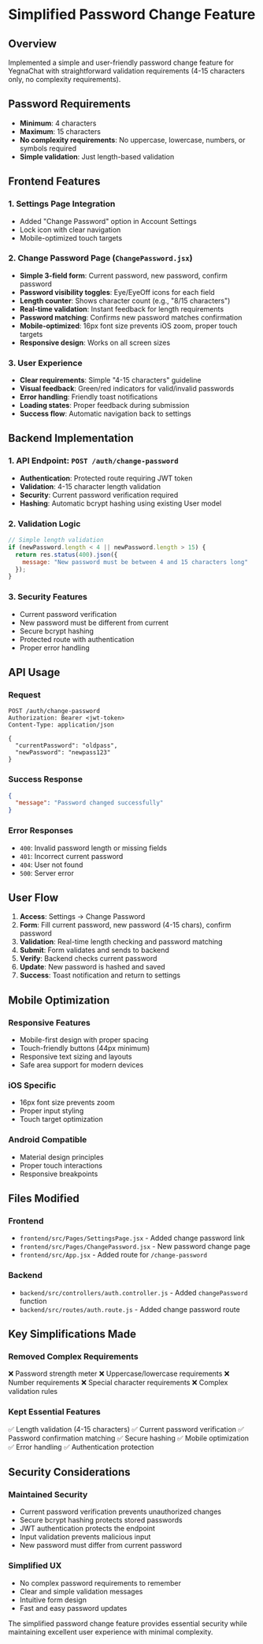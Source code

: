 # Simplified Password Change Feature

## Overview
Implemented a simple and user-friendly password change feature for YegnaChat with straightforward validation requirements (4-15 characters only, no complexity requirements).

## Password Requirements
- **Minimum**: 4 characters
- **Maximum**: 15 characters
- **No complexity requirements**: No uppercase, lowercase, numbers, or symbols required
- **Simple validation**: Just length-based validation

## Frontend Features

### 1. Settings Page Integration
- Added "Change Password" option in Account Settings
- Lock icon with clear navigation
- Mobile-optimized touch targets

### 2. Change Password Page (`ChangePassword.jsx`)
- **Simple 3-field form**: Current password, new password, confirm password
- **Password visibility toggles**: Eye/EyeOff icons for each field
- **Length counter**: Shows character count (e.g., "8/15 characters")
- **Real-time validation**: Instant feedback for length requirements
- **Password matching**: Confirms new password matches confirmation
- **Mobile-optimized**: 16px font size prevents iOS zoom, proper touch targets
- **Responsive design**: Works on all screen sizes

### 3. User Experience
- **Clear requirements**: Simple "4-15 characters" guideline
- **Visual feedback**: Green/red indicators for valid/invalid passwords
- **Error handling**: Friendly toast notifications
- **Loading states**: Proper feedback during submission
- **Success flow**: Automatic navigation back to settings

## Backend Implementation

### 1. API Endpoint: `POST /auth/change-password`
- **Authentication**: Protected route requiring JWT token
- **Validation**: 4-15 character length validation
- **Security**: Current password verification required
- **Hashing**: Automatic bcrypt hashing using existing User model

### 2. Validation Logic
```javascript
// Simple length validation
if (newPassword.length < 4 || newPassword.length > 15) {
  return res.status(400).json({
    message: "New password must be between 4 and 15 characters long"
  });
}
```

### 3. Security Features
- Current password verification
- New password must be different from current
- Secure bcrypt hashing
- Protected route with authentication
- Proper error handling

## API Usage

### Request
```http
POST /auth/change-password
Authorization: Bearer <jwt-token>
Content-Type: application/json

{
  "currentPassword": "oldpass",
  "newPassword": "newpass123"
}
```

### Success Response
```json
{
  "message": "Password changed successfully"
}
```

### Error Responses
- `400`: Invalid password length or missing fields
- `401`: Incorrect current password
- `404`: User not found
- `500`: Server error

## User Flow

1. **Access**: Settings → Change Password
2. **Form**: Fill current password, new password (4-15 chars), confirm password
3. **Validation**: Real-time length checking and password matching
4. **Submit**: Form validates and sends to backend
5. **Verify**: Backend checks current password
6. **Update**: New password is hashed and saved
7. **Success**: Toast notification and return to settings

## Mobile Optimization

### Responsive Features
- Mobile-first design with proper spacing
- Touch-friendly buttons (44px minimum)
- Responsive text sizing and layouts
- Safe area support for modern devices

### iOS Specific
- 16px font size prevents zoom
- Proper input styling
- Touch target optimization

### Android Compatible
- Material design principles
- Proper touch interactions
- Responsive breakpoints

## Files Modified

### Frontend
- `frontend/src/Pages/SettingsPage.jsx` - Added change password link
- `frontend/src/Pages/ChangePassword.jsx` - New password change page
- `frontend/src/App.jsx` - Added route for `/change-password`

### Backend
- `backend/src/controllers/auth.controller.js` - Added `changePassword` function
- `backend/src/routes/auth.route.js` - Added change password route

## Key Simplifications Made

### Removed Complex Requirements
❌ Password strength meter
❌ Uppercase/lowercase requirements
❌ Number requirements
❌ Special character requirements
❌ Complex validation rules

### Kept Essential Features
✅ Length validation (4-15 characters)
✅ Current password verification
✅ Password confirmation matching
✅ Secure hashing
✅ Mobile optimization
✅ Error handling
✅ Authentication protection

## Security Considerations

### Maintained Security
- Current password verification prevents unauthorized changes
- Secure bcrypt hashing protects stored passwords
- JWT authentication protects the endpoint
- Input validation prevents malicious input
- New password must differ from current password

### Simplified UX
- No complex password requirements to remember
- Clear and simple validation messages
- Intuitive form design
- Fast and easy password updates

The simplified password change feature provides essential security while maintaining excellent user experience with minimal complexity.